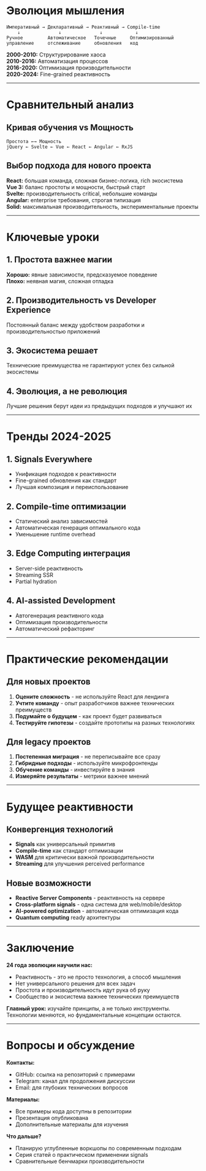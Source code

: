# Эволюция мышления

```
Императивный → Декларативный → Реактивный → Compile-time
    ↓              ↓              ↓            ↓
Ручное         Автоматическое   Точечные     Оптимизированный
управление     отслеживание     обновления   код
```

**2000-2010:** Структурирование хаоса  
**2010-2016:** Автоматизация процессов  
**2016-2020:** Оптимизация производительности  
**2020-2024:** Fine-grained реактивность

<!-- Подведем итоги нашего путешествия. За 24 года мы прошли путь от полностью ручного управления DOM до автоматических, высокооптимизированных систем реактивности. Каждый этап решал проблемы предыдущего и создавал основу для следующего. -->

---

# Сравнительный анализ

## Кривая обучения vs Мощность

```
Простота ←→ Мощность
jQuery ← Svelte ← Vue ← React ← Angular ← RxJS
```

## Выбор подхода для нового проекта

**React:** большая команда, сложная бизнес-логика, rich экосистема  
**Vue 3:** баланс простоты и мощности, быстрый старт  
**Svelte:** производительность critical, небольшие команды  
**Angular:** enterprise требования, строгая типизация  
**Solid:** максимальная производительность, экспериментальные проекты

<!-- Сейчас у нас есть множество подходов, и важно понимать, когда какой использовать. Не существует серебряной пули - каждый подход имеет свои сильные и слабые стороны. -->

---

# Ключевые уроки

## 1. Простота важнее магии

**Хорошо:** явные зависимости, предсказуемое поведение  
**Плохо:** неявная магия, сложная отладка

## 2. Производительность vs Developer Experience  

Постоянный баланс между удобством разработки и производительностью приложений

## 3. Экосистема решает

Технические преимущества не гарантируют успех без сильной экосистемы

## 4. Эволюция, а не революция

Лучшие решения берут идеи из предыдущих подходов и улучшают их

<!-- Какие выводы мы можем сделать из этой истории? Есть несколько важных закономерностей, которые помогут нам понять будущее фронтенда. -->

---

# Тренды 2024-2025

## 1. Signals Everywhere

- Унификация подходов к реактивности
- Fine-grained обновления как стандарт
- Лучшая композиция и переиспользование

## 2. Compile-time оптимизации

- Статический анализ зависимостей  
- Автоматическая генерация оптимального кода
- Уменьшение runtime overhead

## 3. Edge Computing интеграция

- Server-side реактивность
- Streaming SSR
- Partial hydration

## 4. AI-assisted Development

- Автогенерация реактивного кода
- Оптимизация производительности
- Автоматический рефакторинг

<!-- Куда движется мир реактивности? Основываясь на текущих трендах, можно выделить несколько ключевых направлений развития. -->

---

# Практические рекомендации

## Для новых проектов

1. **Оцените сложность** - не используйте React для лендинга
2. **Учтите команду** - опыт разработчиков важнее технических преимуществ  
3. **Подумайте о будущем** - как проект будет развиваться
4. **Тестируйте гипотезы** - создайте прототипы на разных технологиях

## Для legacy проектов

1. **Постепенная миграция** - не переписывайте все сразу
2. **Гибридные подходы** - используйте микрофронтенды
3. **Обучение команды** - инвестируйте в знания
4. **Измеряйте результаты** - метрики важнее мнений

<!-- Что делать практикующему разработчику? Как не потеряться в многообразии подходов и сделать правильный выбор для своего проекта? -->

---

# Будущее реактивности

## Конвергенция технологий

- **Signals** как универсальный примитив
- **Compile-time** как стандарт оптимизации
- **WASM** для критически важной производительности
- **Streaming** для улучшения perceived performance

## Новые возможности

- **Reactive Server Components** - реактивность на сервере
- **Cross-platform signals** - одна система для web/mobile/desktop  
- **AI-powered optimization** - автоматическая оптимизация кода
- **Quantum computing** ready архитектуры

<!-- Заглядывая в будущее, можно предположить, что реактивность станет еще более автоматической и оптимизированной. Мы движемся к миру, где разработчик сосредоточится на бизнес-логике, а всю работу по оптимизации возьмут на себя инструменты. -->

---

# Заключение

**24 года эволюции научили нас:**

- Реактивность - это не просто технология, а способ мышления
- Нет универсального решения для всех задач  
- Простота и производительность идут рука об руку
- Сообщество и экосистема важнее технических преимуществ

**Главный урок:** изучайте принципы, а не только инструменты. Технологии меняются, но фундаментальные концепции остаются.

<!-- Мы прошли удивительный путь от простых скриптов до сложных реактивных систем. Каждый подход внес свой вклад в развитие фронтенда. Понимание этой эволюции помогает нам делать лучший выбор технологий и предсказывать будущие тренды. -->

---

# Вопросы и обсуждение

<!-- Спасибо за внимание! Теперь давайте обсудим ваши вопросы. Меня особенно интересуют ваши опыт работы с разными подходами и планы на будущие проекты. -->

**Контакты:**
- GitHub: ссылка на репозиторий с примерами
- Telegram: канал для продолжения дискуссии
- Email: для глубоких технических вопросов

**Материалы:**
- Все примеры кода доступны в репозитории
- Презентация опубликована
- Дополнительные материалы для изучения

**Что дальше?**
- Планирую углубленные воркшопы по современным подходам
- Серия статей о практическом применении signals
- Сравнительные бенчмарки производительности
